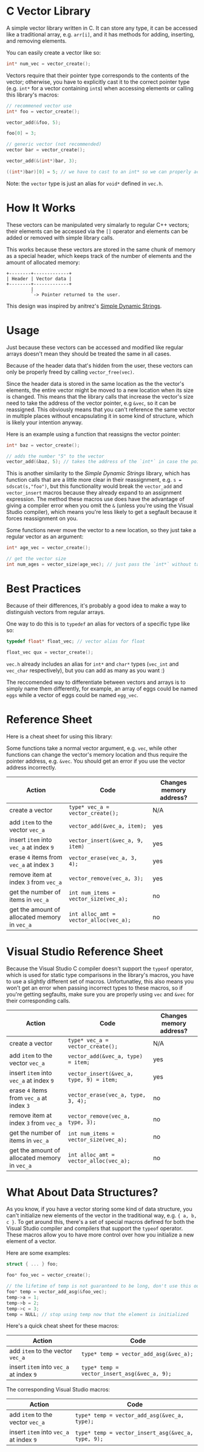 # C Vector Library
A simple vector library written in C. It can store any type, it can be accessed like a traditional array, e.g. `arr[i]`, and it has methods for adding, inserting, and removing elements. 

You can easily create a vector like so:

```c
int* num_vec = vector_create();
```

Vectors require that their pointer type corresponds to the contents of the vector; otherwise, you have to explicitly cast it to the correct pointer type (e.g. `int*` for a vector containing `int`s) when accessing elements or calling this library's macros:

```c
// recommened vector use
int* foo = vector_create();

vector_add(&foo, 5);

foo[0] = 3;

// generic vector (not recommended)
vector bar = vector_create();

vector_add(&(int*)bar, 3);

((int*)bar)[0] = 5; // we have to cast to an int* so we can properly access
```
Note: the `vector` type is just an alias for `void*` defined in `vec.h`.

# How It Works

These vectors can be manipulated very simalarly to regular C++ vectors; their elements can be accessed via the `[]` operator and elements can be added or removed with simple library calls.

This works because these vectors are stored in the same chunk of memory as a special header, which keeps track of the number of elements and the amount of allocated memory:

    +--------+-------------+
    | Header | Vector data |
    +--------+-------------+
             |
             `-> Pointer returned to the user.

This design was inspired by anitrez's [Simple Dynamic Strings](https://github.com/antirez/sds/).

# Usage

Just because these vectors can be accessed and modified like regular arrays doesn't mean they should be treated the same in all cases.

Because of the header data that's hidden from the user, these vectors can only be properly freed by calling `vector_free(vec)`.

Since the header data is stored in the same location as the the vector's elements, the entire vector might be moved to a new location when its size is changed. This means that the library calls that increase the vector's size need to take the address of the vector pointer, e.g `&vec`, so it can be reassigned. This obviously means that you can't reference the same vector in multiple places without encapsulating it in some kind of structure, which is likely your intention anyway.

Here is an example using a function that reassigns the vector pointer:

```c
int* baz = vector_create();

// adds the number "5" to the vector
vector_add(&baz, 5); // takes the address of the `int*` in case the pointer needs to be changed
```

This is another similarity to the *Simple Dynamic Strings* library, which has function calls that are a little more clear in their reassignment, e.g. `s = sdscat(s,"foo")`, but this functionality would break the `vector_add` and `vector_insert` macros because they already expand to an assignment expression. The method these macros use does have the advantage of giving a compiler error when you omit the `&` (unless you're using the Visual Studio compiler), which means you're less likely to get a segfault because it forces reassignment on you.

Some functions never move the vector to a new location, so they just take a regular vector as an argument:

```c
int* age_vec = vector_create();

// get the vector size
int num_ages = vector_size(age_vec); // just pass the `int*` without taking its address
```

# Best Practices

Because of their differences, it's probably a good idea to make a way to distinguish vectors from regular arrays.

One way to do this is to `typedef` an alias for vectors of a specific type like so:

```c
typedef float* float_vec; // vector alias for float

float_vec qux = vector_create();
```

`vec.h` already includes an alias for `int*` and `char*` types (`vec_int` and `vec_char` respectively), but you can add as many as you want :)

The reccomended way to differentiate between vectors and arrays is to simply name them differently, for example, an array of eggs could be named `eggs` while a vector of eggs could be named `egg_vec`.

# Reference Sheet

Here is a cheat sheet for using this library:

Some functions take a normal vector argument, e.g. `vec`, while other functions can change the vector's memory location and thus require the pointer address, e.g. `&vec`. You should get an error if you use the vector address incorrectly.

| Action                                       | Code                                    | Changes memory address? |
|----------------------------------------------|-----------------------------------------|-------------------------|
| create a vector                              |`type* vec_a = vector_create();`         | N/A                     |
| add `item` to the vector `vec_a`             |`vector_add(&vec_a, item);`              | yes                     |
| insert `item` into `vec_a` at index `9`      |`vector_insert(&vec_a, 9, item)`         | yes                     |
| erase `4` items from `vec_a` at index `3`    |`vector_erase(vec_a, 3, 4);`             | yes                     |
| remove item at index `3` from `vec_a`        |`vector_remove(vec_a, 3);`               | yes                     |
| get the number of items in `vec_a`           |`int num_items = vector_size(vec_a);`    | no                      |
| get the amount of allocated memory in `vec_a`|`int alloc_amt = vector_alloc(vec_a);`   | no                      |

# Visual Studio Reference Sheet

Because the Visual Studio C compiler doesn't support the `typeof` operator, which is used for static type comparisons in the library's macros, you have to use a slightly different set of macros. Unfortunatley, this also means you won't get an error when passing incorrect types to these macros, so if you're getting segfaults, make sure you are properly using `vec` and `&vec` for their corresponding calls.

| Action                                       | Code                                    | Changes memory address? |
|----------------------------------------------|-----------------------------------------|-------------------------|
| create a vector                              |`type* vec_a = vector_create();`         | N/A                     |
| add `item` to the vector `vec_a`             |`vector_add(&vec_a, type) = item;`       | yes                     |
| insert `item` into `vec_a` at index `9`      |`vector_insert(&vec_a, type, 9) = item;` | yes                     |
| erase `4` items from `vec_a` at index `3`    |`vector_erase(vec_a, type, 3, 4);`       | no                      |
| remove item at index `3` from `vec_a`        |`vector_remove(vec_a, type, 3);`         | no                      |
| get the number of items in `vec_a`           |`int num_items = vector_size(vec_a);`    | no                      |
| get the amount of allocated memory in `vec_a`|`int alloc_amt = vector_alloc(vec_a);`   | no                      |

# What About Data Structures?

As you know, if you have a vector storing some kind of data structure, you can't initialize new elements of the vector in the traditional way, e.g. `{ a, b, c }`. To get around this, there's a set of special macros defined for both the Visual Studio compiler and compilers that support the `typeof` operator. These macros allow you to have more control over how you initialize a new element of a vector.

Here are some examples:

```c
struct { ... } foo;

foo* foo_vec = vector_create();

// the lifetime of temp is not guaranteed to be long, don't use this outside of initialization
foo* temp = vector_add_asg(&foo_vec);
temp->a = 1;
temp->b = 2;
temp->c = 3;
temp = NULL; // stop using temp now that the element is initialized
```

Here's a quick cheat sheet for these macros:

| Action                                  | Code                                        |
|-----------------------------------------|---------------------------------------------|
| add `item` to the vector `vec_a`        |`type* temp = vector_add_asg(&vec_a);`       |
| insert `item` into `vec_a` at index `9` |`type* temp = vector_insert_asg(&vec_a, 9);` |

The corresponding Visual Studio macros:

| Action                                  | Code                                              |
|-----------------------------------------|---------------------------------------------------|
| add `item` to the vector `vec_a`        |`type* temp = vector_add_asg(&vec_a, type);`       |
| insert `item` into `vec_a` at index `9` |`type* temp = vector_insert_asg(&vec_a, type, 9);` |
